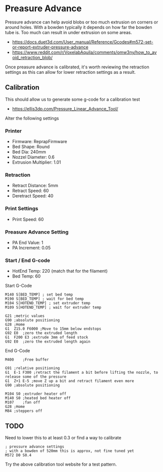 # Preasure Advance

Pressure advance can help avoid blobs or too much extrusion on corners or around holes.
With a bowden typically it depends on how far the bowden tube is.
Too much can result in under extrusion on some areas.

  * https://docs.duet3d.com/User_manual/Reference/Gcodes#m572-set-or-report-extruder-pressure-advance
  * https://www.reddit.com/r/VoxelabAquila/comments/omw3ny/how_to_avoid_retraction_blob/

Once preasure advance is calibrated, it's worth reviewing the retraction settings
as this can allow for lower retraction settings as a result.

## Calibration

This should allow us to generate some g-code for a calibration test

  * https://ellis3dp.com/Pressure_Linear_Advance_Tool/

Alter the following settings

### Printer

  * Firmware: ReprapFirmware
  * Bed Shape: Round
  * Bed Dia: 240mm
  * Nozzel Diameter: 0.6
  * Extrusion Multiplier: 1.01

### Retraction

  * Retract Distance: 5mm
  * Retract Speed: 60
  * Deretract Speed: 40

### Print Settings

  * Print Speed: 60

### Preasure Advance Setting

  * PA End Value: 1
  * PA Increment: 0.05

### Start / End G-code

  * HotEnd Temp: 220 (match that for the filament)
  * Bed Temp: 60

Start G-Code
```
M140 S[BED_TEMP] ; set bed temp
M190 S[BED_TEMP] ; wait for bed temp
M104 S[HOTEND_TEMP] ; set extruder temp
M109 S[HOTEND_TEMP] ; wait for extruder temp

G21	;metric values
G90	;absolute positioning
G28	;Home
G1	Z15.0 F6000 ;Move to 15mm below endstops
G92	E0	;zero the extruded length
G1	F200 E3	;extrude 3mm of feed stock
G92	E0	;zero the extruded length again
```

End G-Code
```
M400	;Free buffer

G91	;relative positioning
G1	E-1 F300 ;retract the filament a bit before lifting the nozzle, to release some of the pressure
G1	Z+1 E-5 ;move Z up a bit and retract filament even more
G90	;absolute positioning

M104 S0	;extruder heater off
M140 S0	;heated bed heater off
M107	;fan off
G28	;Home
M84	;steppers off
```




## TODO

Need to lower this to at least 0.3 or find a way to calibrate

```
; pressure advance settings
; with a bowden of 520mm this is approx, not fine tuned yet
M572 D0 S0.4
```

Try the above calibration tool website for a test pattern.

